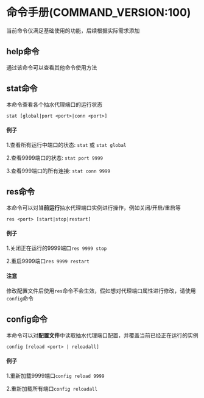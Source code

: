 # 命令手册(COMMAND_VERSION:100)
当前命令仅满足基础使用的功能，后续根据实际需求添加
## help命令
通过该命令可以查看其他命令使用方法

## stat命令
本命令查看各个抽水代理端口的运行状态

```stat [global|port <port>|conn <port>]```
#### 例子
1.查看所有运行中端口的状态:
``` stat ```
或
``` stat global ```

2.查看9999端口的状态:
``` stat port 9999 ```

3.查看999端口的所有连接:
``` stat conn 9999 ```
## res命令
本命令可以对**当前运行**抽水代理端口实例进行操作，例如关闭/开启/重启等

```res <port> [start|stop|restart]```
#### 例子
1.关闭正在运行的9999端口```res 9999 stop```

2.重启9999端口```res 9999 restart```

#### 注意
修改配置文件后使用```res```命令不会生效，假如想对代理端口属性进行修改，请使用```config```命令
## config命令
本命令可以对**配置文件**中读取抽水代理端口配置，并覆盖当前已经正在运行的实例

```config [reload <port> | reloadall]```

#### 例子
1.重新加载9999端口```config reload 9999```

2.重新加载所有端口```config reloadall```

